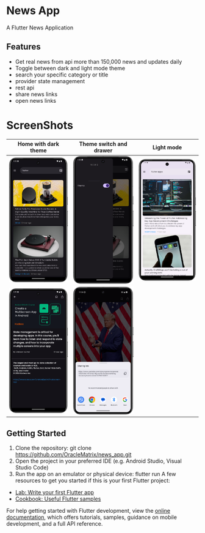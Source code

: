 # News App

A Flutter News Application

## Features
* Get real news from api more than 150,000 news and updates daily
* Toggle between dark and light mode theme
* search your specific category or title
* provider state management
* rest api
* share news links
* open news links

# ScreenShots
| Home with dark theme | Theme switch and drawer | Light mode |
|---|---|---|
| ![home_dark.png](home_dark.png) | ![theme_switch.png](theme_switch.png) | ![home_light.png](home_light.png) |
| ![details_page.png](details_page.png) | ![sharelink.png](sharelink.png) |



## Getting Started
1. Clone the repository: git clone https://github.com/OracleMatrix/news_app.git
2. Open the project in your preferred IDE (e.g. Android Studio, Visual Studio Code)
3. Run the app on an emulator or physical device: flutter run
   A few resources to get you started if this is your first Flutter project:

- [Lab: Write your first Flutter app](https://docs.flutter.dev/get-started/codelab)
- [Cookbook: Useful Flutter samples](https://docs.flutter.dev/cookbook)

For help getting started with Flutter development, view the
[online documentation](https://docs.flutter.dev/), which offers tutorials,
samples, guidance on mobile development, and a full API reference.
